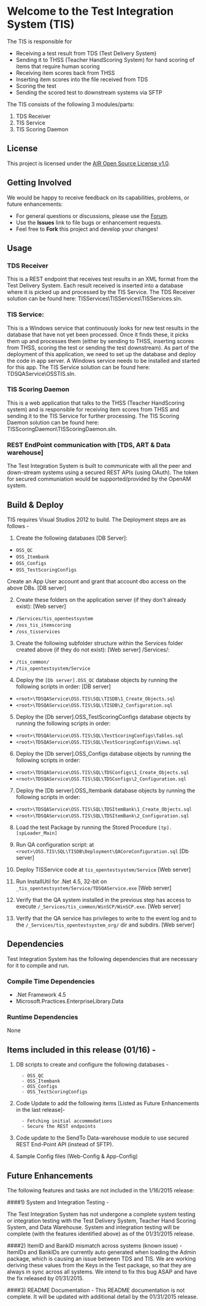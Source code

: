 # Welcome to the Test Integration System (TIS)

The TIS is responsible for 

* Receiving a test result from TDS (Test Delivery System) 
* Sending it to THSS (Teacher HandScoring System) for hand scoring of items that require human scoring
* Receiving item scores back from THSS
* Inserting item scores into the file received from TDS
* Scoring the test
* Sending the scored test to downstream systems via SFTP 

The TIS consists of the following 3 modules/parts:

1. TDS Receiver
1. TIS Service 
1. TIS Scoring Daemon      

## License ##
This project is licensed under the [AIR Open Source License v1.0](http://www.smarterapp.org/documents/American_Institutes_for_Research_Open_Source_Software_License.pdf).

## Getting Involved ##
We would be happy to receive feedback on its capabilities, problems, or future enhancements:

* For general questions or discussions, please use the [Forum](http://forum.opentestsystem.org/viewforum.php?f=20).
* Use the **Issues** link to file bugs or enhancement requests.
* Feel free to **Fork** this project and develop your changes!

## Usage 
### TDS Receiver
This is a REST endpoint that receives test results in an XML format from the Test Delivery System.  Each result received is inserted into a database where it is picked up and processed by the TIS Service.  The TDS Receiver solution can be found here:  TISServices\TISServices\TISServices.sln.

### TIS Service:
This is a Windows service that continuously looks for new test results in the database that have not yet been processed.  Once it finds these, it picks them up and processes them (either by sending to THSS, inserting scores from THSS, scoring the test or sending the test downstream). 
As part of the deployment of this application, we need to set up the database and deploy the code in app server. A Windows service needs to be installed and started for this app.
The TIS Service solution can be found here:  TDSQAService\OSSTIS.sln.

### TIS Scoring Daemon      
This is a web application that talks to the THSS (Teacher HandScoring system) and is responsible for receiving item scores from THSS and sending it to the TIS Service for further processing.  The TIS Scoring Daemon solution can be found here:  TISScoringDaemon\TISScoringDaemon.sln.

### REST EndPoint communication with [TDS, ART & Data warehouse]
The Test Integration System is built to communicate with all the peer and down-stream systems using a secured REST APIs (using OAuth). The token for secured communiation would be supported/provided by the OpenAM system.


## Build & Deploy
TIS requires Visual Studios 2012 to build. The Deployment steps are as follows - 

1) Create the following databases [DB Server]:

* `OSS_QC`
* `OSS_Itembank`
* `OSS_Configs`
* `OSS_TestScoringConfigs`

Create an App User account and grant that account dbo access on the above DBs. [DB server]

2) Create these folders on the application server (if they don't already exist): [Web server]

* `/Services/tis_opentestsystem`
* `/oss_tis_itemscoring`
* `/oss_tisservices`

3) Create the following subfolder structure within the Services folder created above (if they do not exist): [Web server]
/Services/:

* `/tis_common/`
* `/tis_opentestsystem/Service`

4) Deploy the `[Db server].OSS_QC` database objects by running the following scripts in order: [DB server]

* `<root>\TDSQAService\OSS.TIS\SQL\TISDB\1_Create_Objects.sql`
* `<root>\TDSQAService\OSS.TIS\SQL\TISDB\2_Configuration.sql`

5) Deploy the [Db server].OSS_TestScoringConfigs database objects by running the following scripts in order:

* `<root>\TDSQAService\OSS.TIS\SQL\TestScoringConfigs\Tables.sql`
* `<root>\TDSQAService\OSS.TIS\SQL\TestScoringConfigs\Views.sql`

6) Deploy the [Db server].OSS_Configs database objects by running the following scripts in order:

* `<root>\TDSQAService\OSS.TIS\SQL\TDSConfigs\1_Create_Objects.sql`
* `<root>\TDSQAService\OSS.TIS\SQL\TDSConfigs\2_Configuration.sql`
 	
	
7) Deploy the [Db server].OSS_Itembank database objects by running the following scripts in order:

* `<root>\TDSQAService\OSS.TIS\SQL\TDSItemBank\1_Create_Objects.sql`
* `<root>\TDSQAService\OSS.TIS\SQL\TDSItemBank\2_Configuration.sql`


8) Load the test Package by running the Stored Procedure `[tp].[spLoader_Main]`

9) Run QA configuration script: at `<root>\OSS.TIS\SQL\TISDB\Deployment\QACoreConfiguration.sql` [Db server]

10) Deploy TISService code at `tis_opentestsystem/Service` [Web server]

11) Run InstallUtil for .Net 4.5, 32-bit on `_tis_opentestsystem/Service/TDSQAService.exe` [Web server]

12) Verify that the QA system installed in the previous step has access to execute `/_Services/tis_common/WinSCP/WinSCP.exe`. [Web server]

13) Verify that the QA service has privileges to write to the event log and to the `/_Services/tis_opentestsystem_org/` dir and subdirs. [Web server]

## Dependencies
Test Integration System has the following dependencies that are necessary for it to compile and run. 

### Compile Time Dependencies
* .Net Framework 4.5
* Microsoft.Practices.EnterpriseLibrary.Data

### Runtime Dependencies
None

## Items included in this release (01/16) -
1) DB scripts to create and configure the following databases - 

         - OSS_QC
         - OSS_Itembank
         - OSS_Configs
         - OSS_TestScoringConfigs

2) Code Update to add the following items [Listed as Future Enhancements in the last release]- 

         - Fetching initial accommodations 
         - Secure the REST endpoints

3) Code update to the SendTo Data-warehouse module to use secured REST End-Point API (instead of SFTP). 

4) Sample Config files (Web-Config & App-Config) 


## Future Enhancements 

The following features and tasks are not included in the 1/16/2015 release:

####1) System and Integration Testing - 

The Test Integration System has not undergone a complete system testing or integration testing with the Test Delivery System, Teacher Hand Scoring System, and Data Warehouse.  System and integration testing will be complete (with the features identified above) as of the 01/31/2015 release.

####2) ItemID and BankID mismatch across systems (known issue) - 
ItemIDs and BankIDs are currently auto generated when loading the Admin package, which is causing an issue between TDS and TIS.
We are working deriving these values from the Keys in the Test package, so that they are always in sync across all systems. We intend to fix this bug ASAP and have the fix released by 01/31/2015.


####3) README Documentation - 
This README documentation is not complete.  It will be updated with additional detail by the 01/31/2015 release.